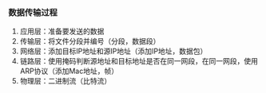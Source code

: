 
### 数据传输过程

1. 应用层：准备要发送的数据
2. 传输层：将文件分段并编号（分段，数据段）
3. 网络层：添加目标IP地址和源IP地址（添加IP地址，数据包）
4. 链路层：使用掩码判断源地址和目标地址是否在同一网段，在同一网段，使用ARP协议（添加Mac地址，帧）
5. 物理层：二进制流（比特流）

